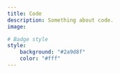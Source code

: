 ```yaml
---
title: Code
description: Something about code.
image:

# Badge style
style:
    background: "#2a9d8f"
    color: "#fff"
---
```

